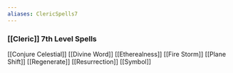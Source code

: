 ```yaml
---
aliases: ClericSpells7
---
```

### [[Cleric]] 7th Level Spells
[[Conjure Celestial]]
[[Divine Word]]
[[Etherealness]]
[[Fire Storm]]
[[Plane Shift]]
[[Regenerate]]
[[Resurrection]]
[[Symbol]]